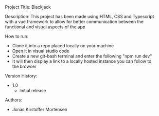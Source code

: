 Project Title: 
  Blackjack

Description:
  This project has been made using HTML, CSS and Typescript
  with a vue framework to allow for better communication 
  between the functional and visual aspects of the app

How to run:
  - Clone it into a repo placed locally on your machine
  - Open it in visual studio code
  - Create a new git-bash terminal and enter the following "npm run dev"
  - It will then display a link to a locally hosted instance you can follow to the browser

Version History:
  - 1.0
    - Initial release

Authors:
  - Jonas Kristoffer Mortensen
